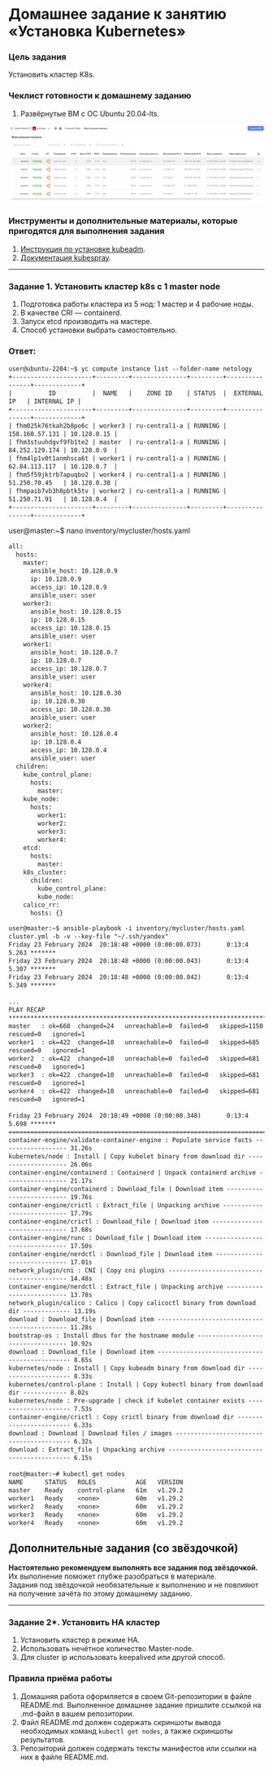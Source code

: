 # Домашнее задание к занятию «Установка Kubernetes»

### Цель задания

Установить кластер K8s.

### Чеклист готовности к домашнему заданию

1. Развёрнутые ВМ с ОС Ubuntu 20.04-lts.

![wm-yandex](https://github.com/michail-77/kuber-homeworks/blob/main/3.2/image/Снимок.PNG)

### Инструменты и дополнительные материалы, которые пригодятся для выполнения задания

1. [Инструкция по установке kubeadm](https://kubernetes.io/docs/setup/production-environment/tools/kubeadm/create-cluster-kubeadm/).
2. [Документация kubespray](https://kubespray.io/).

-----

### Задание 1. Установить кластер k8s с 1 master node

1. Подготовка работы кластера из 5 нод: 1 мастер и 4 рабочие ноды.
2. В качестве CRI — containerd.
3. Запуск etcd производить на мастере.
4. Способ установки выбрать самостоятельно.

### Ответ:   
```
user@ubuntu-2204:~$ yc compute instance list --folder-name netology
+----------------------+---------+---------------+---------+----------------+-------------+
|          ID          |  NAME   |    ZONE ID    | STATUS  |  EXTERNAL IP   | INTERNAL IP |
+----------------------+---------+---------------+---------+----------------+-------------+
| fhm025k76tkah2b8po6c | worker3 | ru-central1-a | RUNNING | 158.160.57.131 | 10.128.0.15 |
| fhm3stuuhdgvf9fb1te2 | master  | ru-central1-a | RUNNING | 84.252.129.174 | 10.128.0.9  |
| fhm4lp1v0t1anmhsca6t | worker1 | ru-central1-a | RUNNING | 62.84.113.117  | 10.128.0.7  |
| fhm5f59jktrb7apuqbo2 | worker4 | ru-central1-a | RUNNING | 51.250.70.45   | 10.128.0.30 |
| fhmpaib7vb3h8pbtk5tv | worker2 | ru-central1-a | RUNNING | 51.250.71.91   | 10.128.0.4  |
+----------------------+---------+---------------+---------+----------------+-------------+
```
user@master:~$ nano inventory/mycluster/hosts.yaml
```
all:
  hosts:
    master:
      ansible_host: 10.128.0.9
      ip: 10.128.0.9
      access_ip: 10.128.0.9
      ansible_user: user
    worker3:
      ansible_host: 10.128.0.15
      ip: 10.128.0.15
      access_ip: 10.128.0.15
      ansible_user: user
    worker1:
      ansible_host: 10.128.0.7
      ip: 10.128.0.7
      access_ip: 10.128.0.7
      ansible_user: user
    worker4:
      ansible_host: 10.128.0.30
      ip: 10.128.0.30
      access_ip: 10.128.0.30
      ansible_user: user
    worker2:
      ansible_host: 10.128.0.4
      ip: 10.128.0.4
      access_ip: 10.128.0.4
      ansible_user: user
  children:
    kube_control_plane:
      hosts:
        master:
    kube_node:
      hosts:
        worker1:
        worker2:
        worker3:
        worker4:
    etcd:
      hosts:
        master:
    k8s_cluster:
      children:
        kube_control_plane:
        kube_node:
    calico_rr:
      hosts: {}

```
```
user@master:~$ ansible-playbook -i inventory/mycluster/hosts.yaml cluster.yml -b -v --key-file "~/.ssh/yandex"
Friday 23 February 2024  20:18:48 +0000 (0:00:00.073)       0:13:4           5.263 *******
Friday 23 February 2024  20:18:48 +0000 (0:00:00.043)       0:13:4           5.307 *******
Friday 23 February 2024  20:18:48 +0000 (0:00:00.042)       0:13:4           5.349 *******

...
PLAY RECAP **********************************************************************************
master   : ok=668  changed=24   unreachable=0  failed=0   skipped=1150  rescued=0   ignored=1
worker1  : ok=422  changed=10   unreachable=0  failed=0   skipped=685   rescued=0   ignored=1
worker2  : ok=422  changed=10   unreachable=0  failed=0   skipped=681   rescued=0   ignored=1
worker3  : ok=422  changed=10   unreachable=0  failed=0   skipped=681   rescued=0   ignored=1
worker4  : ok=422  changed=10   unreachable=0  failed=0   skipped=681   rescued=0   ignored=1

Friday 23 February 2024  20:18:49 +0000 (0:00:00.348)       0:13:4      5.698 *******
=============================================================================================
container-engine/validate-container-engine : Populate service facts ------------------ 31.26s
kubernetes/node : Install | Copy kubelet binary from download dir -------------------- 26.06s
container-engine/containerd : Containerd | Unpack containerd archive ----------------- 21.17s
container-engine/containerd : Download_file | Download item -------------------------- 19.76s
container-engine/crictl : Extract_file | Unpacking archive --------------------------- 17.79s
container-engine/crictl : Download_file | Download item ------------------------------ 17.68s
container-engine/runc : Download_file | Download item -------------------------------- 17.50s
container-engine/nerdctl : Download_file | Download item ----------------------------- 17.01s
network_plugin/cni : CNI | Copy cni plugins ------------------------------------------ 14.48s
container-engine/nerdctl : Extract_file | Unpacking archive -------------------------- 13.78s
network_plugin/calico : Calico | Copy calicoctl binary from download dir ------------- 13.19s
download : Download_file | Download item --------------------------------------------- 11.28s
bootstrap-os : Install dbus for the hostname module ---------------------------------- 10.92s
download : Download_file | Download item ---------------------------------------------- 8.65s
kubernetes/node : Install | Copy kubeadm binary from download dir --------------------- 8.33s
kubernetes/control-plane : Install | Copy kubectl binary from download dir ------------ 8.02s
kubernetes/node : Pre-upgrade | check if kubelet container exists --------------------- 7.53s
container-engine/crictl : Copy crictl binary from download dir ------------------------ 6.33s
download : Download | Download files / images ----------------------------------------- 6.32s
download : Extract_file | Unpacking archive ------------------------------------------- 6.15s

root@master:~# kubectl get nodes
NAME      STATUS   ROLES           AGE   VERSION
master    Ready    control-plane   61m   v1.29.2
worker1   Ready    <none>          60m   v1.29.2
worker2   Ready    <none>          60m   v1.29.2
worker3   Ready    <none>          60m   v1.29.2
worker4   Ready    <none>          60m   v1.29.2

```

## Дополнительные задания (со звёздочкой)

**Настоятельно рекомендуем выполнять все задания под звёздочкой.** Их выполнение поможет глубже разобраться в материале.   
Задания под звёздочкой необязательные к выполнению и не повлияют на получение зачёта по этому домашнему заданию. 

------
### Задание 2*. Установить HA кластер

1. Установить кластер в режиме HA.
2. Использовать нечётное количество Master-node.
3. Для cluster ip использовать keepalived или другой способ.


### Правила приёма работы

1. Домашняя работа оформляется в своем Git-репозитории в файле README.md. Выполненное домашнее задание пришлите ссылкой на .md-файл в вашем репозитории.
2. Файл README.md должен содержать скриншоты вывода необходимых команд `kubectl get nodes`, а также скриншоты результатов.
3. Репозиторий должен содержать тексты манифестов или ссылки на них в файле README.md.
